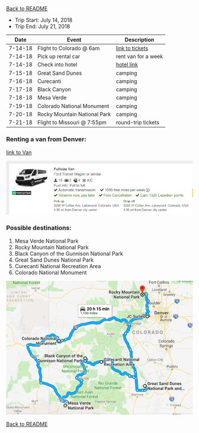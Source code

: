[Back to README](README.md)

* Trip Start: July 14, 2018
* Trip End: July 21, 2018

|Date|Event|Description|
|----|-----|-----------|
|7-14-18|Flight to Colorado @ 6am|[link to tickets](https://www.justfly.com/checkout/billing/flight/49f1225512c8f204244bcff5079f0735/6aaa48a6bb645f825f7d9e38139b3418)|
|7-14-18|Pick up rental car|rent van for a week|
|7-14-18|Check into hotel|[hotel link](http://www.jcsuites.com/room-rates)|
|7-15-18|Great Sand Dunes|camping|
|7-16-18|Curecanti|camping |
|7-17-18|Black Canyon|camping|
|7-18-18|Mesa Verde|camping|
|7-19-18|Colorado National Monument|camping|
|7-20-18|Rocky Mountain National Park|camping|
|7-21-18|Flight to Missouri @ 7:55pm|round-trip tickets|

### Renting a van from Denver:
[link to Van](https://www.expedia.com/carsearch/details?date1=2%2F13%2F2018&time1=1045AM&date2=02%2F20%2F2018&time2=1030AM&styp=4&locn=Denver%2C+Colorado&dpln=178254&dtyp=4&loc2=&piid=AQAQAQJxhEIN4uKN4uMKWnpAE49vWkAUABSAFQmwuYAcSLA7ABAw&totalPriceShown=536.7&searchKey=-1103379162&offerQualifiers=GreatDeal&pickUpCountry=US&dropOffCountry=US&abax=12881.0%7C12882.0%7C12880.0&isQuickOffer=false&pickUpDistance=0.44&dropOffDistance=0.44&distanceUnit=Mile)

![Van Rental](assets/van.PNG)

### Possible destinations:

1. Mesa Verde National Park
2. Rocky Mountain National Park
3. Black Canyon of the Gunnison National Park
4. Great Sand Dunes National Park
5. Curecanti National Recreation Area
6. Colorado National Monument

![Map of Trip](assets/tripMap.PNG)

[Back to README](README.md)
